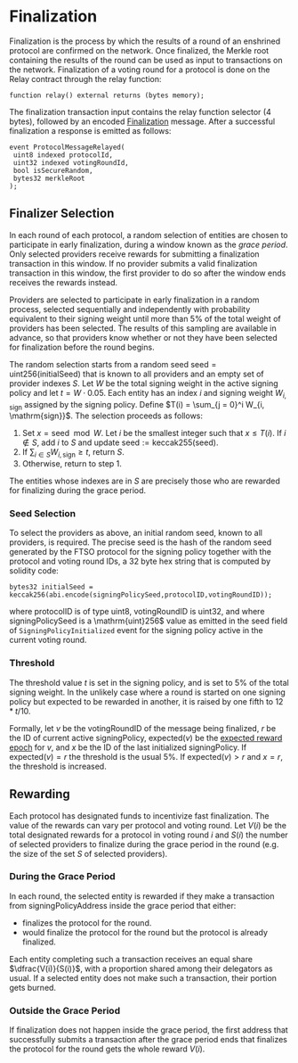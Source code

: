 # Finalization
Finalization is the process by which the results of a round of an enshrined protocol are confirmed on the network. Once finalized, the Merkle root containing the results of the round can be used as input to transactions on the network. Finalization of a voting round for a protocol is done on the Relay contract through the relay function:
```Solidity
function relay() external returns (bytes memory);
```
The finalization transaction input contains the relay function selector (4 bytes), followed by an encoded [Finalization](/src/FSP/Encoding.md#finalization) message. After a successful finalization a response is emitted as follows:
```Solidity
event ProtocolMessageRelayed(
 uint8 indexed protocolId,
 uint32 indexed votingRoundId,
 bool isSecureRandom,
 bytes32 merkleRoot
);
```

## Finalizer Selection
In each round of each protocol, a random selection of entities are chosen to participate in early finalization, during a window known as the _grace period_. Only selected providers receive rewards for submitting a finalization transaction in this window. If no provider submits a valid finalization transaction in this window, the first provider to do so after the window ends receives the rewards instead. 

Providers are selected to participate in early finalization in a random process, selected sequentially and independently with probability equivalent to their signing weight until more than $5\%$ of the total weight of providers has been selected. The results of this sampling are available in advance, so that providers know whether or not they have been selected for finalization before the round begins. 

The random selection starts from a random seed $\mathrm{seed}= \mathrm{uint}256(\mathrm{initialSeed})$ that is known to all providers and an empty set of provider indexes $S$. Let $W$ be the total signing weight in the active signing policy and let $t = W \cdot 0.05$. Each entity has an index $i$ and signing weight $W_{i, \mathrm{sign}}$ assigned by the signing policy. Define $T(i) = \sum_{j = 0}^i W_{i, \mathrm{sign}}$. The selection proceeds as follows:

1. Set $x = \mathrm{seed} \mod W$. Let $i$ be the smallest integer such that $x \leq T(i)$. If $i \notin S$, add $i$ to $S$ and update $\mathrm{seed} := \mathrm{keccak}255(\mathrm{seed})$.
2. If $\sum_{i  \in S} W_{i, \mathrm{sign}} \geq t$, return $S$.
3. Otherwise, return to step 1. 

The entities whose indexes are in $S$ are precisely those who are rewarded for finalizing during the grace period.

### Seed Selection
To select the providers as above, an initial random seed, known to all providers, is required.  The precise seed is the hash of the random seed generated by the FTSO protocol for the signing policy together with the protocol and voting round IDs, a $32$ byte hex string that is computed by solidity code:
```solidity
bytes32 initialSeed = keccak256(abi.encode(signingPolicySeed,protocolID,votingRoundID));
```
where protocolID is of type $\mathrm{uint}8$, votingRoundID is $\mathrm{uint}32$, and
where signingPolicySeed is a \mathrm{uint}256$ value as emitted in the seed field of `SigningPolicyInitialized` event for the signing policy active in the current voting round. 

### Threshold
The threshold value $t$ is set in the signing policy, and is set to $5\%$ of the total signing weight. In the unlikely case where a round is started on one signing policy but expected to be rewarded in another, it is raised by one fifth to $12 * t /10$.

Formally, let $v$ be the votingRoundID of the message being finalized, $r$ be the ID of current active signingPolicy, $\mathrm{expected}(v)$ be the [expected reward epoch](Epochs.md#reward-epoch) for $v$, and $x$ be the ID of the last initialized signingPolicy. If $\mathrm{expected}(v) = r$ the threshold is the usual $5\%$. If $\mathrm{expected}(v) > r$ and $x=r$, the threshold is increased. 

## Rewarding
Each protocol has designated funds to incentivize fast finalization. The value of the rewards can vary per protocol and voting round. Let $V(i)$ be the total designated rewards for a protocol in voting round $i$ and $S(i)$ the number of selected providers to finalize during the grace period in the round (e.g. the size of the set $S$ of selected providers).

### During the Grace Period
In each round, the selected entity is rewarded if they make a transaction from signingPolicyAddress inside the grace period that either:
- finalizes the protocol for the round.
- would finalize the protocol for the round but the protocol is already finalized. 

Each entity completing such a transaction receives an equal share $\dfrac{V(i)}{S(i)}$, with a proportion shared among their delegators as usual. If a selected entity does not make such a transaction, their portion gets burned.

### Outside the Grace Period
If finalization does not happen inside the grace period, the first address that successfully submits a transaction after the grace period ends that finalizes the protocol for the round gets the whole reward $V(i)$.